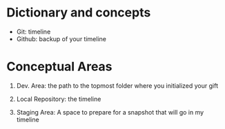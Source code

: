 # Dictionary and concepts

- Git: timeline    
- Github: backup of your timeline

# Conceptual Areas

1. Dev. Area: the path to the topmost folder where you initialized your gift

2. Local Repository: the timeline

3. Staging Area: A space to prepare for a snapshot that will go in my timeline



